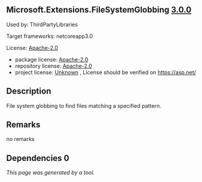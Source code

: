 Microsoft.Extensions.FileSystemGlobbing [3.0.0](https://www.nuget.org/packages/Microsoft.Extensions.FileSystemGlobbing/3.0.0)
--------------------

Used by: ThirdPartyLibraries

Target frameworks: netcoreapp3.0

License: [Apache-2.0](../../../../licenses/apache-2.0) 

- package license: [Apache-2.0](https://licenses.nuget.org/Apache-2.0) 
- repository license: [Apache-2.0](https://raw.githubusercontent.com/aspnet/Extensions/master/LICENSE.txt) 
- project license: [Unknown](https://asp.net/) , License should be verified on https://asp.net/

Description
-----------
File system globbing to find files matching a specified pattern.

Remarks
-----------
no remarks


Dependencies 0
-----------


*This page was generated by a tool.*